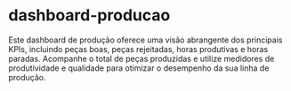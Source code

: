 # dashboard-producao
Este dashboard de produção oferece uma visão abrangente dos principais KPIs, incluindo peças boas, peças rejeitadas, horas produtivas e horas paradas. Acompanhe o total de peças produzidas e utilize medidores de produtividade e qualidade para otimizar o desempenho da sua linha de produção.

